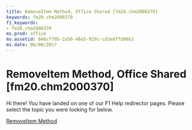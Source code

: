 ```yaml
---
title: RemoveItem Method, Office Shared [fm20.chm2000370]
keywords: fm20.chm2000370
f1_keywords:
- fm20.chm2000370
ms.prod: office
ms.assetid: 846cf705-2a50-48e5-929c-cd3edffd86b1
ms.date: 06/08/2017
---
```



# RemoveItem Method, Office Shared [fm20.chm2000370]

Hi there! You have landed on one of our F1 Help redirector pages. Please select the topic you were looking for below.

[RemoveItem Method](http://msdn.microsoft.com/library/b895775c-7b77-6f2b-b368-998d7114aa7a%28Office.15%29.aspx)

